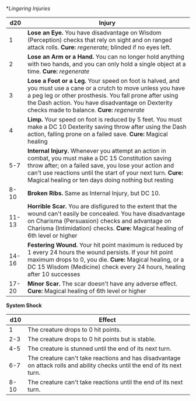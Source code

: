 

**Lingering Injuries*

| **d20** | **Injury**                                                                                                                                                                                                                                                                              |
|---------|-----------------------------------------------------------------------------------------------------------------------------------------------------------------------------------------------------------------------------------------------------------------------------------------|
| 1       | **Lose an Eye.** You have disadvantage on Wisdom (Perception) checks that rely on sight and on ranged attack rolls. **Cure:** *regenerate;* blinded if no eyes left.                                                                                                                    |
| 2       | **Lose an Arm or a Hand.** You can no longer hold anything with two hands, and you can only hold a single object at a time. **Cure:** *regenerate*                                                                                                                                      |
| 3       | **Lose a Foot or a Leg.** Your speed on foot is halved, and you must use a cane or a crutch to move unless you have a peg leg or other prosthesis. You fall prone after using the Dash action. You have disadvantage on Dexterity checks made to balance. **Cure:** *regenerate*        |
| 4       | **Limp.** Your speed on foot is reduced by 5 feet. You must make a DC 10 Dexterity saving throw after using the Dash action, falling prone on a failed save. **Cure:** Magical healing                                                                                                  |
| 5-7     | **Internal Injury.** Whenever you attempt an action in combat, you must make a DC 15 Constitution saving throw after; on a failed save, you lose your action and can't use reactions until the start of your next turn. **Cure:** Magical healing or ten days doing nothing but resting |
| 8-10    | **Broken Ribs.** Same as Internal Injury, but DC 10.                                                                                                                                                                                                                                    |
| 11-13   | **Horrible Scar.** You are disfigured to the extent that the wound can't easily be concealed. You have disadvantage on Charisma (Persuasion) checks and advantage on Charisma (Intimidation) checks. **Cure:** Magical healing of 6th level or higher                                   |
| 14-16   | **Festering Wound.** Your hit point maximum is reduced by 1 every 24 hours the wound persists. If your hit point maximum drops to 0, you die. **Cure:** Magical healing, or a DC 15 Wisdom (Medicine) check every 24 hours, healing after 10 successes                                  |
| 17-20   | **Minor Scar.** The scar doesn't have any adverse effect. **Cure:** Magical healing of 6th level or higher                                                                                                                                                                              |


**System Shock**

| **d10** | **Effect**                                                                                                                |
|---------|---------------------------------------------------------------------------------------------------------------------------|
| 1       | The creature drops to 0 hit points.                                                                                       |
| 2-3     | The creature drops to 0 hit points but is stable.                                                                         |
| 4-5     | The creature is stunned until the end of its next turn.                                                                   |
| 6-7     | The creature can't take reactions and has disadvantage on attack rolls and ability checks until the end of its next turn. |
| 8-10    | The creature can't take reactions until the end of its next turn.                                                         |
